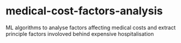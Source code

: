 # medical-cost-factors-analysis
 ML algorithms to analyse factors affecting medical costs and extract principle factors involoved behind expensive hospitalisation
 
